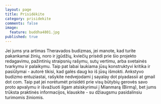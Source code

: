 ```yaml
---
layout: page
title: Prisidėkite
category: prisidekite
comments: false
image:
  feature: buddha4801.jpg
published: true
---
```


Jei jums yra artimas Theravados budizmas, jei manote, kad turite pakankamai žinių, noro ir įgūdžių, kviečių prisėdi prie šio projekto redagavimu, pažintinių straipsnių rašymu, sutų vertimu, arba svetainės tvarkymu ir palaikymu. Taip pat labai laukiama jūsų konstruktyvi kritika ir pasiūlymai - autorė tikisi, kad galės daug ko iš jūsų išmokti. Ankstyvo budizmo entuziastai, rašykite nedvejodami į sayalay dot piyadassii at gmail dot com.
Taip pat jei norėtumėt prisidėti prie visų būtybių gerovės savo proto apvalymu ir išvažiuoti ilgam atsiskyrimui į Mianmarą (Birmą), bet jums trūksta praktinės informacijos, klauskite - su džiaugsmu pasidalinsiu turimomis žiniomis.
